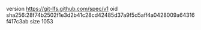version https://git-lfs.github.com/spec/v1
oid sha256:28f74b2502f1e3d2b41c28cd42485d37a9f5d5aff4a0428009a64316f417c3ab
size 1053
